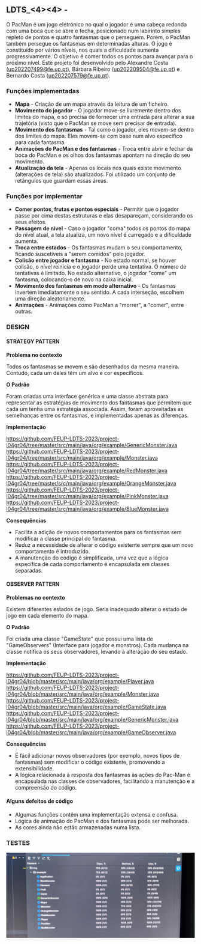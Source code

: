## LDTS_<4><4> - <PacMan>

O PacMan é um jogo eletrónico no qual o jogador é uma cabeça redonda com uma boca que se abre e fecha, posicionado num labirinto simples repleto de pontos e quatro fantasmas que o perseguem. Porém, o PacMan também persegue os fantasmas em determinadas alturas.
O jogo é constituído por vários níveis, nos quais a dificuldade aumenta progressivamente. O objetivo é comer todos os pontos para avançar para o próximo nível.
Este projeto foi desenvolvido pelo Alexandre Costa (up202207499@fe.up.pt), Bárbara Ribeiro (up202209504@fe.up.pt) e Bernardo Costa (up202207579@fe.up.pt).

### Funções implementadas

- **Mapa** - Criação de um mapa através da leitura de um ficheiro.
- **Movimento do jogador** - O jogador move-se livremente dentro dos limites do mapa, e só precisa de fornecer uma entrada para alterar a sua trajetória (visto que o PacMan se move sem precisar de entrada).
- **Movimento dos fantasmas** - Tal como o jogador, eles movem-se dentro dos limites do mapa. Eles movem-se com base num alvo específico para cada fantasma.
- **Animações do PacMan e dos fantasmas** - Troca entre abrir e fechar da boca do PacMan e os olhos dos fantasmas apontam na direção do seu movimento.
- **Atualização da tela** - Apenas os locais nos quais existe movimento (alterações de tela) são atualizados. Foi utilizado um conjunto de retângulos que guardam essas áreas.

### Funções por implementar

- **Comer pontos, frutas e pontos especiais** - Permitir que o jogador passe por cima destas estruturas e elas desapareçam, considerando os seus efeitos.
- **Passagem de nível** - Caso o jogador "coma" todos os pontos do mapa do nível atual, a tela atualiza, um novo nível é carregado e a dificuldade aumenta.
- **Troca entre estados** - Os fantasmas mudam o seu comportamento, ficando suscetíveis a "serem comidos" pelo jogador.
- **Colisão entre jogador e fantasma** - No estado normal, se houver colisão, o nível reinicia e o jogador perde uma tentativa. O número de tentativas é limitado. No estado alternativo, o jogador "come" um fantasma, colocando-o de novo na caixa inicial.
- **Movimento dos fantasmas em modo alternativo** - Os fantasmas invertem imediatamente o seu sentido. A cada interseção, escolhem uma direção aleatoriamente.
- **Animações** - Animações como PacMan a "morrer", a "comer", entre outras.

### DESIGN

#### STRATEGY PATTERN

**Problema no contexto**

Todos os fantasmas se movem e são desenhados da mesma maneira. Contudo, cada um deles têm um alvo e cor específicos. 

**O Padrão**

Foram criadas uma interface genérica e uma classe abstrata para representar as estratégias de movimento dos fantasmas que permitem que cada um tenha uma estratégia associada.
Assim, foram aproveitadas as semelhanças entre os fantasmas, e implementadas apenas as diferenças.

**Implementação**

https://github.com/FEUP-LDTS-2023/project-l04gr04/tree/master/src/main/java/org/example/GenericMonster.java
https://github.com/FEUP-LDTS-2023/project-l04gr04/tree/master/src/main/java/org/example/Monster.java
https://github.com/FEUP-LDTS-2023/project-l04gr04/tree/master/src/main/java/org/example/RedMonster.java
https://github.com/FEUP-LDTS-2023/project-l04gr04/tree/master/src/main/java/org/example/OrangeMonster.java
https://github.com/FEUP-LDTS-2023/project-l04gr04/tree/master/src/main/java/org/example/PinkMonster.java
https://github.com/FEUP-LDTS-2023/project-l04gr04/tree/master/src/main/java/org/example/BlueMonster.java

**Consequências**

- Facilita a adição de novos comportamentos para os fantasmas sem modificar a classe principal do fantasma.
- Reduz a necessidade de alterar o código existente sempre que um novo comportamento é introduzido.
- A manutenção do código é simplificada, uma vez que a lógica específica de cada comportamento é encapsulada em classes separadas.


#### OBSERVER PATTERN

**Problemas no contexto**

Existem diferentes estados de jogo. Seria inadequado alterar o estado de jogo em cada elemento do mapa.

**O Padrão**

Foi criada uma classe "GameState" que possui uma lista de "GameObservers" (Interface para jogador e monstros). Cada mudança na classe notifica os seus observadores, levando à alteração do seu estado.

**Implementação**

https://github.com/FEUP-LDTS-2023/project-l04gr04/blob/master/src/main/java/org/example/Player.java
https://github.com/FEUP-LDTS-2023/project-l04gr04/blob/master/src/main/java/org/example/Monster.java
https://github.com/FEUP-LDTS-2023/project-l04gr04/blob/master/src/main/java/org/example/GameState.java
https://github.com/FEUP-LDTS-2023/project-l04gr04/blob/master/src/main/java/org/example/GenericMonster.java
https://github.com/FEUP-LDTS-2023/project-l04gr04/blob/master/src/main/java/org/example/GameObserver.java

**Consequências**

- É fácil adicionar novos observadores (por exemplo, novos tipos de fantasmas) sem modificar o código existente, promovendo a extensibilidade.
- A lógica relacionada à resposta dos fantasmas às ações do Pac-Man é encapsulada nas classes de observadores, facilitando a manutenção e a compreensão do código.


#### Alguns defeitos de código

- Algumas funções contêm uma implementação extensa e confusa.
- Lógica de animação do PacMan e dos fantasmas pode ser melhorada.
- As cores ainda não estão armazenadas numa lista.

### TESTES

![img](https://github.com/FEUP-LDTS-2023/project-l04gr04/blob/master/IMG_20231125_170302.jpg?raw=true)

